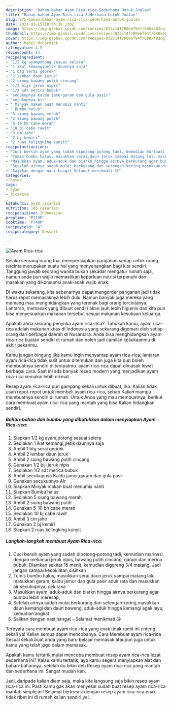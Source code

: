 ```yaml
---
description: "Bahan-bahan Ayam Rica-rica Sederhana Untuk Jualan"
title: "Bahan-bahan Ayam Rica-rica Sederhana Untuk Jualan"
slug: 875-bahan-bahan-ayam-rica-rica-sederhana-untuk-jualan
date: 2021-03-15T18:54:38.130Z
image: https://img-global.cpcdn.com/recipes/032c14f700e6f94f/680x482cq70/ayam-rica-rica-foto-resep-utama.jpg
thumbnail: https://img-global.cpcdn.com/recipes/032c14f700e6f94f/680x482cq70/ayam-rica-rica-foto-resep-utama.jpg
cover: https://img-global.cpcdn.com/recipes/032c14f700e6f94f/680x482cq70/ayam-rica-rica-foto-resep-utama.jpg
author: Mabel McCormick
ratingvalue: 4.9
reviewcount: 15
recipeingredient:
- "1/2 kg ayampotong sesuai selera"
- "1 ikat kemangipetik daunnya saja"
- "1 btg serai geprek"
- "2 lembar daun jeruk"
- "2 siung bawang putih cincang"
- "1/2 biji jeruk nipis"
- "1/2 sdt merica bubuk"
- "secukupnya Kaldu jamurgaram dan gula pasir"
- "secukupnya Air"
- " Minyak makan buat menumis nanti"
- " Bumbu halus"
- "5 siung bawang merah"
- "2 siung bawang putih"
- "5-10 bh cabe merah"
- "10 bj cabe rawit"
- "3 cm jahe"
- "2 bj kemiri"
- "2 ruas kelingking kunyit"
recipeinstructions:
- "Cuci bersih ayam yang sudah dipotong-potong tadi, kemudian marinasi dengan melumuri jeruk nipis, bawang putih cincang, garam dan merica bubuk. Diamkan sekitar 15 menit, kemudian digoreng 3/4 matang. Jadi jangan sampai kecoklatan,sisihkan"
- "Tumis bumbu halus, masukkan serai,daun jeruk sampai matang lalu masukkan garam, kaldu jamur dan gula pasir aduk rata dan masukkan air secukupnya, cek rasa"
- "Masukkan ayam, aduk-aduk dan biarkn hingga airnya berkurang agar bumbu lebih meresap,"
- "Setelah airnya sudah mulai berkurang dan setengah kering,masukkan daun kemangi dan daun bawang, aduk-aduk hingga kemangi agak layu, kemudian angkat"
- "Sajikan dengan nasi hangat Selamat menikmati 😘"
categories:
- Resep
tags:
- ayam
- ricarica

katakunci: ayam ricarica 
nutrition: 145 calories
recipecuisine: Indonesian
preptime: "PT19M"
cooktime: "PT48M"
recipeyield: "4"
recipecategory: Dessert

---
```



![Ayam Rica-rica](https://img-global.cpcdn.com/recipes/032c14f700e6f94f/680x482cq70/ayam-rica-rica-foto-resep-utama.jpg)

Selaku seorang orang tua, mempersiapkan panganan sedap untuk orang tercinta merupakan suatu hal yang menyenangkan bagi kita sendiri. Tanggung jawab seorang  wanita bukan sekadar mengatur rumah saja, namun anda pun wajib memastikan keperluan nutrisi terpenuhi dan masakan yang dikonsumsi anak-anak wajib enak.

Di waktu  sekarang, kita sebenarnya dapat mengorder panganan jadi tidak harus repot memasaknya lebih dulu. Namun banyak juga mereka yang memang mau menghidangkan yang terenak bagi orang tercintanya. Lantaran, memasak yang dibuat sendiri akan jauh lebih higienis dan kita pun bisa menyesuaikan makanan tersebut sesuai makanan kesukaan keluarga. 



Apakah anda seorang penyuka ayam rica-rica?. Tahukah kamu, ayam rica-rica adalah makanan khas di Indonesia yang sekarang digemari oleh setiap orang dari berbagai daerah di Nusantara. Anda bisa menghidangkan ayam rica-rica buatan sendiri di rumah dan boleh jadi camilan kesukaanmu di akhir pekanmu.

Kamu jangan bingung jika kamu ingin menyantap ayam rica-rica, lantaran ayam rica-rica tidak sulit untuk ditemukan dan juga kita pun boleh membuatnya sendiri di tempatmu. ayam rica-rica dapat dimasak lewat berbagai cara. Saat ini ada banyak resep modern yang menjadikan ayam rica-rica semakin lebih nikmat.

Resep ayam rica-rica pun gampang sekali untuk dibuat, lho. Kalian tidak usah repot-repot untuk membeli ayam rica-rica, sebab Kalian mampu membuatnya sendiri di rumah. Untuk Anda yang mau membuatnya, berikut cara membuat ayam rica-rica yang mantab yang bisa Kalian hidangkan sendiri.

<!--inarticleads1-->

##### Bahan-bahan dan bumbu yang dibutuhkan dalam menyiapkan Ayam Rica-rica:

1. Siapkan 1/2 kg ayam,potong sesuai selera
1. Sediakan 1 ikat kemangi,petik daunnya saja
1. Ambil 1 btg serai geprek
1. Ambil 2 lembar daun jeruk
1. Ambil 2 siung bawang putih cincang
1. Gunakan 1/2 biji jeruk nipis
1. Sediakan 1/2 sdt merica bubuk
1. Ambil secukupnya Kaldu jamur,garam dan gula pasir
1. Gunakan secukupnya Air
1. Siapkan  Minyak makan buat menumis nanti
1. Siapkan  Bumbu halus
1. Sediakan 5 siung bawang merah
1. Ambil 2 siung bawang putih
1. Gunakan 5-10 bh cabe merah
1. Sediakan 10 bj cabe rawit
1. Ambil 3 cm jahe
1. Gunakan 2 bj kemiri
1. Siapkan 2 ruas kelingking kunyit




<!--inarticleads2-->

##### Langkah-langkah membuat Ayam Rica-rica:

1. Cuci bersih ayam yang sudah dipotong-potong tadi, kemudian marinasi dengan melumuri jeruk nipis, bawang putih cincang, garam dan merica bubuk. Diamkan sekitar 15 menit, kemudian digoreng 3/4 matang. Jadi jangan sampai kecoklatan,sisihkan
1. Tumis bumbu halus, masukkan serai,daun jeruk sampai matang lalu masukkan garam, kaldu jamur dan gula pasir aduk rata dan masukkan air secukupnya, cek rasa
1. Masukkan ayam, aduk-aduk dan biarkn hingga airnya berkurang agar bumbu lebih meresap,
1. Setelah airnya sudah mulai berkurang dan setengah kering,masukkan daun kemangi dan daun bawang, aduk-aduk hingga kemangi agak layu, kemudian angkat
1. Sajikan dengan nasi hangat - Selamat menikmati 😘




Ternyata cara membuat ayam rica-rica yang enak tidak rumit ini enteng sekali ya! Kalian semua dapat mencobanya. Cara Membuat ayam rica-rica Sesuai sekali buat anda yang baru belajar memasak ataupun juga untuk kamu yang telah jago dalam memasak.

Apakah kamu tertarik mulai mencoba membuat resep ayam rica-rica lezat sederhana ini? Kalau kamu tertarik, ayo kamu segera menyiapkan alat dan bahan-bahannya, setelah itu bikin deh Resep ayam rica-rica yang mantab dan sederhana ini. Sangat mudah kan. 

Jadi, daripada kalian diam saja, maka kita langsung saja bikin resep ayam rica-rica ini. Pasti kamu gak akan menyesal sudah buat resep ayam rica-rica mantab simple ini! Selamat berkreasi dengan resep ayam rica-rica enak tidak ribet ini di rumah kalian sendiri,ya!.

